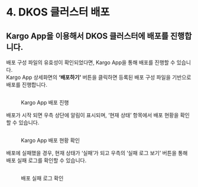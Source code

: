 # 4. DKOS 클러스터 배포

## Kargo App을 이용해서 DKOS 클러스터에 배포를 진행합니다.

배포 구성 파일의 유효성이 확인되었다면, Kargo App을 통해 배포를 진행할 수 있습니다.\
Kargo App 상세화면의 **‘배포하기’** 버튼을 클릭하면 등록된 배포 구성 파일을 기반으로 배포를 진행합니다.

<figure><img src="https://lh5.googleusercontent.com/6RQELYBFAfvoasqV9515t-O_eM3ADLx_IhJFTfCr3qId6ri1IwgHvDdXRfszPUqPaxgjldS-ASUZvIbm5DeB6TVZ14ZGibkugy-ujyb29MTdwKdwQVHBQCL2sF_ttUkiM77PgCE2UN1YXOgRDr8qrxQ" alt=""><figcaption><p>Kargo App 배포 진행</p></figcaption></figure>

배포가 시작 되면 우측 상단에 알림이 표시되며, ‘현재 상태’ 항목에서 배포 현황을 확인할 수 있습니다.

<figure><img src="https://lh4.googleusercontent.com/FsiNgHGi2tC23aaWpsrdqgn7zLb9-e8KAGdA0DB_FZ34PQ8VM5fpCwm2m6vgFSer3vydRBzjOaEMgzRH6sy3vj4n95ihEdR2kbUfSoh6orXXo-wOBo7mz_QgtfghnLcIAd8MnryC3GjBYfnmyZ2gAUA" alt=""><figcaption><p>Kargo App 배포 현황 확인</p></figcaption></figure>

배포에 실패했을 경우, 현재 상태가 ‘실패’가 되고 우측의 ‘실패 로그 보기’ 버튼을 통해 배포 실패 로그를 확인할 수 있습니다.

<figure><img src="https://lh5.googleusercontent.com/apqaOLX177jbUge0En5lvV79IqgXgY0m2zdaP0v1cN6GDbbVTLbZHM2ObgMmhTBFFUzxY8oOroR420MRmVJvRKTfTqRCE4JSm6j05YLqqtoAYKvHwZbCYrVlJfJPaQ_E84_pokesNCUX1JzFMKecFSI" alt=""><figcaption><p>배포 실패 로그 확인</p></figcaption></figure>
